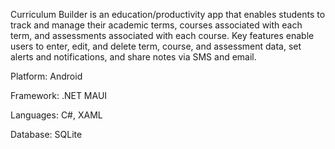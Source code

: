 Curriculum Builder is an education/productivity app that enables students to track and manage their academic terms, courses associated with each term, and assessments associated with each course. 
Key features enable users to enter, edit, and delete term, course, and assessment data, set alerts and notifications, and share notes via SMS and email.

Platform: Android

Framework: .NET MAUI

Languages: C#, XAML

Database: SQLite

